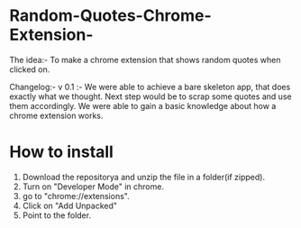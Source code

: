 # Random-Quotes-Chrome-Extension-

The idea:- To make a chrome extension that shows random quotes when clicked on.

Changelog:-
v 0.1 :- We were able to achieve a bare skeleton app, that does exactly what we thought. Next step would be to scrap some quotes and use them accordingly. We were able to gain a basic knowledge about how a chrome extension works.

# How to install

1. Download the repositorya and unzip the file in a folder(if zipped).
2. Turn on "Developer Mode" in chrome.
3. go to "chrome://extensions".
4. Click on "Add Unpacked"
5. Point to the folder.
